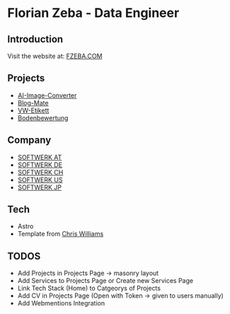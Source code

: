 # Florian Zeba - Data Engineer

## Introduction
Visit the website at: [FZEBA.COM](https://www.fzeba.com)

## Projects
- [AI-Image-Converter](https://www.ai-image-converter.com)
- [Blog-Mate](https://www.blog-mate.com)
- [VW-Etikett](https://www.vw-etikett.at)
- [Bodenbewertung](https://www.bodenbewertung.at)

## Company
- [SOFTWERK AT](https://www.sftwrk.at)
- [SOFTWERK DE](https://www.sftwrk.de)
- [SOFTWERK CH](https://www.sftwrk.ch)
- [SOFTWERK US](https://www.sftwrk.com/en)
- [SOFTWERK JP](https://www.sftwrk.com/ja)
  
## Tech
- Astro
- Template from [Chris Williams](https://github.com/chrismwilliams/astro-theme-cactus?tab=readme-ov-file)

## TODOS
- Add Projects in Projects Page -> masonry layout
- Add Services to Projects Page or Create new Services Page
- Link Tech Stack (Home) to Catgeorys of Projects
- Add CV in Projects Page (Open with Token -> given to users manually)
- Add Webmentions Integration
